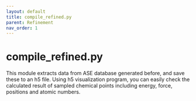 ```yaml
---
layout: default
title: compile_refined.py
parent: Refinement
nav_order: 1
---
```



# compile_refined.py
This module extracts data from ASE database generated before, and save these to an h5 file. Using h5 visualization program, you can easily check the calculated result of sampled chemical points including energy, force, positions and atomic numbers.
